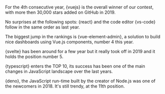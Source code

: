 For the 4th consecutive year, {vuejs} is the overall winner of our contest, with more then 30,000 stars added on GitHub in 2019.

No surprises at the following spots: {react} and the code editor {vs-code} follow in the same order as last year.

The biggest jump in the rankings is {vue-element-admin}, a solution to build nice dashboards using Vue.js components, number 4 this year.

{svelte} has been around for a few year but it really took off in 2019 and it holds the position number 5.

{typescript} enters the TOP 10, its success has been one of the main changes in JavaScript landscape over the last years.

{deno}, the JavaScript run-time built by the creator of Node.js was one of the newcomers in 2018. It's still trendy, at the 11th position.
